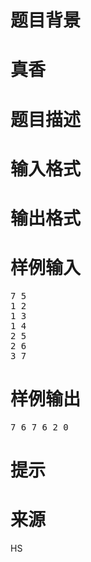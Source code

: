 

# 题目背景



# 真香



# 题目描述



# 输入格式



# 输出格式



# 样例输入


<pre>7 5
1 2 
1 3
1 4
2 5
2 6
3 7
</pre>

# 样例输出


<pre>7 6 7 6 2 0
</pre>

# 提示



# 来源


<p>
HS
</p>
